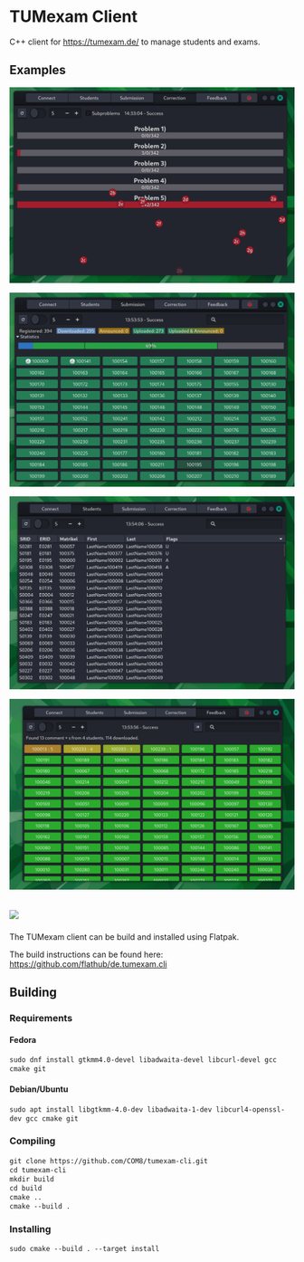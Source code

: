 # TUMexam Client
C++ client for https://tumexam.de/ to manage students and exams.

## Examples

![Dark Correction Overview](images/correction_dark.png)

![Dark Submission Overview](images/submission_dark.png)

![Dark Students Overview](images/students_dark.png)

![Dark Feedback Overview](images/feedback_dark.png)

## [<img src="https://flathub.org/assets/badges/flathub-badge-en.svg" height="50">](https://flathub.org/apps/details/de.tumexam.cli)
The TUMexam client can be build and installed using Flatpak.

The build instructions can be found here: https://github.com/flathub/de.tumexam.cli

## Building
### Requirements

#### Fedora
```
sudo dnf install gtkmm4.0-devel libadwaita-devel libcurl-devel gcc cmake git
```

#### Debian/Ubuntu
```
sudo apt install libgtkmm-4.0-dev libadwaita-1-dev libcurl4-openssl-dev gcc cmake git
```

### Compiling
```
git clone https://github.com/COM8/tumexam-cli.git
cd tumexam-cli
mkdir build
cd build
cmake ..
cmake --build .
```

### Installing
```
sudo cmake --build . --target install
```
